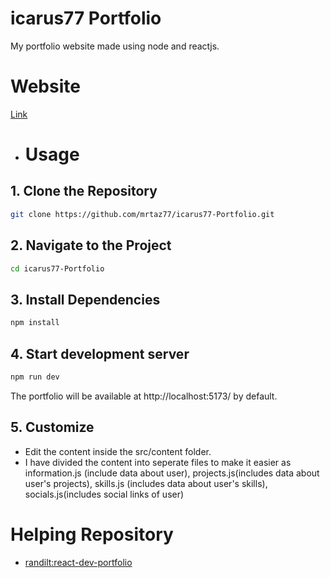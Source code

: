 # icarus77 Portfolio
My portfolio website made using node and reactjs.

# Website
[Link](https://icarus77.netlify.app)

- # Usage

## 1. Clone the Repository

```bash
git clone https://github.com/mrtaz77/icarus77-Portfolio.git
```

## 2. Navigate to the Project
```bash
cd icarus77-Portfolio
```
## 3. Install Dependencies

```bash
npm install
```

## 4. Start development server

```bash
npm run dev
```
The portfolio will be available at http://localhost:5173/ by default.

## 5. Customize

- Edit the content inside the src/content folder.
- I have divided the content into seperate files to make it easier as information.js (include data about user), projects.js(includes data about user's projects), skills.js (includes data about user's skills), socials.js(includes social links of user)

# Helping Repository
- [randilt:react-dev-portfolio](https://github.com/randilt/react-dev-portfolio.git)
